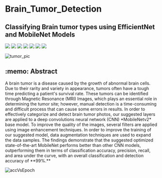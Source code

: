 # Brain_Tumor_Detection
## Classifying Brain tumor types using EfficientNet and MobileNet Models

<img src="https://img.shields.io/badge/Python-14354C?style=for-the-badge&logo=python&logoColor=white"/> <img src="https://img.shields.io/badge/OpenCV-0099E5?style=for-the-badge&logo=opencv&logoColor=white"/> <img src="https://img.shields.io/badge/Raspberry Pi-C51A4A?style=for-the-badge&logo=Raspberry-Pi&logoColor=white"/> <img src="https://img.shields.io/badge/TensorFlow-FF6F00?style=for-the-badge&logo=tensorflow&logoColor=white"/> <img src="https://img.shields.io/badge/Google Colab-F9AB00?style=for-the-badge&logo=Google-Colab&logoColor=white"/> <img src="https://img.shields.io/badge/Jupyter-F37626?style=for-the-badge&logo=jupyter&logoColor=white"/> <img src="https://img.shields.io/badge/PyCharm-76B900?style=for-the-badge&logo=pycharm&logoColor=white"/>


![tumor_pic](https://github.com/sachinjaat98/Brain_Tumor_Detection/assets/56782045/8d4515dc-135b-4bc8-8ace-5dd4ee8345b7)

<h2>:memo:  Abstract</h2>
A brain tumor is a disease caused by the growth of abnormal brain cells. Due to their rarity and variety in appearance, tumors often have a tough time predicting a patient's survival rate. These tumors can be identified through Magnetic Resonance (MRI) Images, which plays an essential role in determining the tumor site; however, manual detection is a time-consuming and difficult process that can cause some errors in results. In order to effectively categorize and detect brain tumor photos, our suggested layers are applied to a deep convolutions neural network (CNN) *MobileNetv2* base model. To improve the quality of the images, several filters are applied using image enhancement techniques. In order to improve the training of our suggested model, data augmentation techniques are used to expand the data samples. The findings demonstrate that the suggested optimized state-of-the-art MobileNet performs better than other CNN models, outperforming them in terms of classification accuracy, precision, recall, and area under the curve, with an overall classification and detection accuracy of **99%.**


![accVsEpoch](https://github.com/sachinjaat98/Brain_Tumor_Detection/assets/56782045/3a079559-e051-4b19-b972-3dc27ffee50e)
